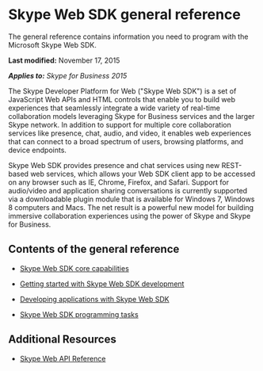 
# Skype Web SDK general reference
The general reference contains information you need to program with the Microsoft Skype Web SDK.

 **Last modified:** November 17, 2015

 _**Applies to:** Skype for Business 2015_

The Skype Developer Platform for Web ("Skype Web SDK") is a set of JavaScript Web APIs and HTML controls that enable you to build web experiences that seamlessly integrate a wide variety of real-time collaboration models leveraging Skype for Business services and the larger Skype network. In addition to support for multiple core collaboration services like presence, chat, audio, and video, it enables web experiences that can connect to a broad spectrum of users, browsing platforms, and device endpoints.

Skype Web SDK provides presence and chat services using new REST-based web services, which allows your Web SDK client app to be accessed on any browser such as IE, Chrome, Firefox, and Safari. Support for audio/video and application sharing conversations is currently supported via a downloadable plugin module that is available for Windows 7, Windows 8 computers and Macs. The net result is a powerful new model for building immersive collaboration experiences using the power of Skype and Skype for Business.

## Contents of the general reference


- [Skype Web SDK core capabilities](CoreCapabilities.md)
    
- [Getting started with Skype Web SDK development](GettingStarted.md)
    
- [Developing applications with Skype Web SDK](DevelopApplications.md)
    
- [Skype Web SDK programming tasks](ProgrammingTasks.md)
    

## Additional Resources

- [Skype Web API Reference](https://msdn.microsoft.com/library/office/dn962122(v=office.16).aspx)
    
